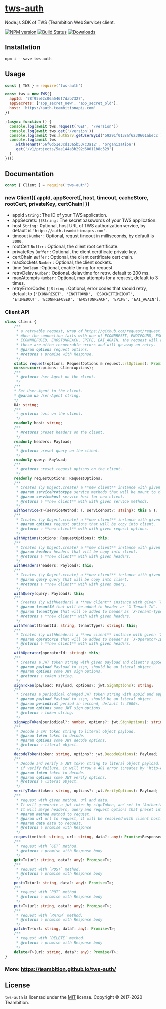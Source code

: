 # [tws-auth](https://github.com/teambition/tws-auth)

Node.js SDK of TWS (Teambition Web Service) client.

[![NPM version][npm-image]][npm-url]
[![Build Status][travis-image]][travis-url]
[![Downloads][downloads-image]][downloads-url]

## Installation

```
npm i --save tws-auth
```

## Usage

```js
const { TWS } = require('tws-auth')

const tws = new TWS({
  appId: '78f95e92c06a546f7dab7327',
  appSecrets: ['app_secret_new', 'app_secret_old'],
  host: 'https://auth.teambitionapis.com'
})

;(async function () {
  console.log(await tws.request('GET', '/version'))
  console.log(await tws.get('/version'))
  console.log(await tws.authSrv.getUserById('59291f0178af6230601abecc'))
  console.log(await tws
    .withTenant('56f0d51e3cd13a5b537c3a12', 'organization')
    .get('/v1/projects/5ae144a3b292d60011b8c329')
  )
})()
```

## Documentation

```js
const { Client } = require('tws-auth')
```

### new Client({ appId, appSecret[, host, timeout, cacheStore, rootCert, privateKey, certChain] })

- appId `String` : The ID of your TWS application.
- appSecrets: `[]String` : The secret passwords of your TWS application.
- host `String` : Optional, host URL of TWS authorization service, by default is `'https://auth.teambitionapis.com'`.
- timeout `Number` : Optional, requst timeout in milliseconds, by default is `3000`.
- rootCert `Buffer` : Optional, the client root certificate.
- privateKey `Buffer` : Optional, the client certificate private key.
- certChain `Buffer` : Optional, the client certificate cert chain.
- maxSockets `Number` : Optional, the client sockets.
- time `Boolean` : Optional, enable timing for request.
- retryDelay `Number` : Optional, delay time for retry, default to 200 ms.
- maxAttempts `Number` : Optional, max attempts for a request, default to 3 times.
- retryErrorCodes `[]String` : Optional, error codes that should retry, default to `['ECONNRESET', 'ENOTFOUND', 'ESOCKETTIMEDOUT', 'ETIMEDOUT', 'ECONNREFUSED', 'EHOSTUNREACH', 'EPIPE', 'EAI_AGAIN']`.

### Client API
```ts
class Client {
    /**
     * a retryable request, wrap of https://github.com/request/request.
     * When the connection fails with one of ECONNRESET, ENOTFOUND, ESOCKETTIMEDOUT, ETIMEDOUT,
     * ECONNREFUSED, EHOSTUNREACH, EPIPE, EAI_AGAIN, the request will automatically be re-attempted as
     * these are often recoverable errors and will go away on retry.
     * @param options request options.
     * @returns a promise with Response.
     */
    static request(options: RequestOptions & request.UrlOptions): Promise<Response>;
    constructor(options: ClientOptions);
    /**
     * @returns User-Agent on the client.
     */
    /**
    * Set User-Agent to the client.
    * @param ua User-Agent string.
    */
    UA: string;
    /**
     * @returns host on the client.
     */
    readonly host: string;
    /**
     * @returns preset headers on the client.
     */
    readonly headers: Payload;
    /**
     * @returns preset query on the client.
     */
    readonly query: Payload;
    /**
     * @returns preset request options on the client.
     */
    readonly requestOptions: RequestOptions;
    /**
     * Creates (by Object.create) a **new client** instance with given service methods.
     * @param servicePrototype service methods that will be mount to client.
     * @param servicehost service host for new client.
     * @returns a **new client** with with given service methods.
     */
    withService<T>(serviceMethod: T, servicehost?: string): this & T;
    /**
     * Creates (by Object.create) a **new client** instance with given request options.
     * @param options request options that will be copy into client.
     * @returns a **new client** with with given request options.
     */
    withOptions(options: RequestOptions): this;
    /**
     * Creates (by Object.create) a **new client** instance with given headers.
     * @param headers headers that will be copy into client.
     * @returns a **new client** with with given headers.
     */
    withHeaders(headers: Payload): this;
    /**
     * Creates (by Object.create) a **new client** instance with given query.
     * @param query query that will be copy into client.
     * @returns a **new client** with with given query.
     */
    withQuery(query: Payload): this;
    /**
     * Creates (by withHeaders) a **new client** instance with given `X-Tenant-Id` and `X-Tenant-Type`.
     * @param tenantId that will be added to header as `X-Tenant-Id`.
     * @param tenantType that will be added to header as `X-Tenant-Type`.
     * @returns a **new client** with with given headers.
     */
    withTenant(tenantId: string, tenantType?: string): this;
    /**
     * Creates (by withHeaders) a **new client** instance with given `X-Operator-ID`.
     * @param operatorId that will be added to header as `X-Operator-ID`.
     * @returns a **new client** with with given headers.
     */
    withOperator(operatorId: string): this;
    /**
     * Creates a JWT token string with given payload and client's appSecrets.
     * @param payload Payload to sign, should be an literal object.
     * @param options some JWT sign options.
     * @returns a token string.
     */
    signToken(payload: Payload, options?: jwt.SignOptions): string;
    /**
     * Creates a periodical changed JWT token string with appId and appSecrets.
     * @param payload Payload to sign, should be an literal object.
     * @param periodical period in seccond, default to 3600s.
     * @param options some JWT sign options.
     * @returns a token string.
     */
    signAppToken(periodical?: number, options?: jwt.SignOptions): string;
    /**
     * Decode a JWT token string to literal object payload.
     * @param token token to decode.
     * @param options some JWT decode options.
     * @returns a literal object.
     */
    decodeToken(token: string, options?: jwt.DecodeOptions): Payload;
    /**
     * Decode and verify a JWT token string to literal object payload.
     * if verify failure, it will throw a 401 error (creates by 'http-errors' module)
     * @param token token to decode.
     * @param options some JWT verify options.
     * @returns a literal object.
     */
    verifyToken(token: string, options?: jwt.VerifyOptions): Payload;
    /**
     * request with given method, url and data.
     * It will genenrate a jwt token by signToken, and set to 'Authorization' header.
     * It will merge headers, query and request options that preset into client.
     * @param method method to request.
     * @param url url to request, it will be resolved with client host.
     * @param data data to request.
     * @returns a promise with Response
     */
    request(method: string, url: string, data?: any): Promise<Response>;
    /**
     * request with `GET` method.
     * @returns a promise with Response body
     */
    get<T>(url: string, data?: any): Promise<T>;
    /**
     * request with `POST` method.
     * @returns a promise with Response body
     */
    post<T>(url: string, data?: any): Promise<T>;
    /**
     * request with `PUT` method.
     * @returns a promise with Response body
     */
    put<T>(url: string, data?: any): Promise<T>;
    /**
     * request with `PATCH` method.
     * @returns a promise with Response body
     */
    patch<T>(url: string, data?: any): Promise<T>;
    /**
     * request with `DELETE` method.
     * @returns a promise with Response body
     */
    delete<T>(url: string, data?: any): Promise<T>;
}
```

### More: https://teambition.github.io/tws-auth/

## License

`tws-auth` is licensed under the [MIT](https://github.com/teambition/tws-auth/blob/master/LICENSE) license.
Copyright &copy; 2017-2020 Teambition.

[npm-url]: https://www.npmjs.com/package/tws-auth
[npm-image]: https://img.shields.io/npm/v/tws-auth.svg

[travis-url]: https://travis-ci.org/teambition/tws-auth
[travis-image]: http://img.shields.io/travis/teambition/tws-auth.svg

[downloads-url]: https://npmjs.org/package/tws-auth
[downloads-image]: https://img.shields.io/npm/dm/tws-auth.svg?style=flat-square
